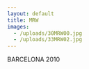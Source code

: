 ```yaml
---
layout: default
title: MRW
images:
  - /uploads/30MRW00.jpg
  - /uploads/33MRW02.jpg
---
```

BARCELONA 2010